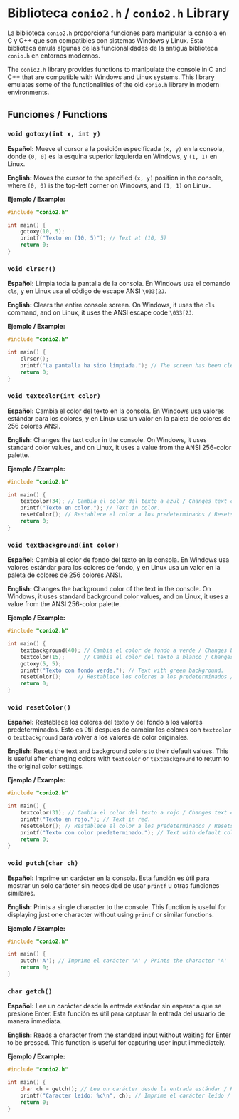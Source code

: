 # Biblioteca `conio2.h` / `conio2.h` Library

La biblioteca `conio2.h` proporciona funciones para manipular la consola en C y C++ que son compatibles con sistemas Windows y Linux. Esta biblioteca emula algunas de las funcionalidades de la antigua biblioteca `conio.h` en entornos modernos.

The `conio2.h` library provides functions to manipulate the console in C and C++ that are compatible with Windows and Linux systems. This library emulates some of the functionalities of the old `conio.h` library in modern environments.

## Funciones / Functions

### `void gotoxy(int x, int y)`

**Español:** Mueve el cursor a la posición especificada `(x, y)` en la consola, donde `(0, 0)` es la esquina superior izquierda en Windows, y `(1, 1)` en Linux.

**English:** Moves the cursor to the specified `(x, y)` position in the console, where `(0, 0)` is the top-left corner on Windows, and `(1, 1)` on Linux.

**Ejemplo / Example:**

```cpp
#include "conio2.h"

int main() {
    gotoxy(10, 5);
    printf("Texto en (10, 5)"); // Text at (10, 5)
    return 0;
}
```

### `void clrscr()`

**Español:** Limpia toda la pantalla de la consola. En Windows usa el comando `cls`, y en Linux usa el código de escape ANSI `\033[2J`.

**English:** Clears the entire console screen. On Windows, it uses the `cls` command, and on Linux, it uses the ANSI escape code `\033[2J`.

**Ejemplo / Example:**

```cpp
#include "conio2.h"

int main() {
    clrscr();
    printf("La pantalla ha sido limpiada."); // The screen has been cleared.
    return 0;
}
```
### `void textcolor(int color)`

**Español:** Cambia el color del texto en la consola. En Windows usa valores estándar para los colores, y en Linux usa un valor en la paleta de colores de 256 colores ANSI.

**English:** Changes the text color in the console. On Windows, it uses standard color values, and on Linux, it uses a value from the ANSI 256-color palette.

**Ejemplo / Example:**

```cpp
#include "conio2.h"

int main() {
    textcolor(34); // Cambia el color del texto a azul / Changes text color to blue
    printf("Texto en color."); // Text in color.
    resetColor(); // Restablece el color a los predeterminados / Resets color to default
    return 0;
}
```
### `void textbackground(int color)`

**Español:** Cambia el color de fondo del texto en la consola. En Windows usa valores estándar para los colores de fondo, y en Linux usa un valor en la paleta de colores de 256 colores ANSI.

**English:** Changes the background color of the text in the console. On Windows, it uses standard background color values, and on Linux, it uses a value from the ANSI 256-color palette.

**Ejemplo / Example:**

```cpp
#include "conio2.h"

int main() {
    textbackground(40); // Cambia el color de fondo a verde / Changes background color to green
    textcolor(15);      // Cambia el color del texto a blanco / Changes text color to white
    gotoxy(5, 5);
    printf("Texto con fondo verde."); // Text with green background.
    resetColor();     // Restablece los colores a los predeterminados / Resets colors to default
    return 0;
}
```
### `void resetColor()`

**Español:** Restablece los colores del texto y del fondo a los valores predeterminados. Esto es útil después de cambiar los colores con `textcolor` o `textbackground` para volver a los valores de color originales.

**English:** Resets the text and background colors to their default values. This is useful after changing colors with `textcolor` or `textbackground` to return to the original color settings.

**Ejemplo / Example:**

```cpp
#include "conio2.h"

int main() {
    textcolor(31); // Cambia el color del texto a rojo / Changes text color to red
    printf("Texto en rojo."); // Text in red.
    resetColor(); // Restablece el color a los predeterminados / Resets color to default
    printf("Texto con color predeterminado."); // Text with default color.
    return 0;
}
```

### `void putch(char ch)`

**Español:** Imprime un carácter en la consola. Esta función es útil para mostrar un solo carácter sin necesidad de usar `printf` u otras funciones similares.

**English:** Prints a single character to the console. This function is useful for displaying just one character without using `printf` or similar functions.

**Ejemplo / Example:**

```cpp
#include "conio2.h"

int main() {
    putch('A'); // Imprime el carácter 'A' / Prints the character 'A'
    return 0;
}
```
### `char getch()`

**Español:** Lee un carácter desde la entrada estándar sin esperar a que se presione Enter. Esta función es útil para capturar la entrada del usuario de manera inmediata.

**English:** Reads a character from the standard input without waiting for Enter to be pressed. This function is useful for capturing user input immediately.

**Ejemplo / Example:**

```cpp
#include "conio2.h"

int main() {
    char ch = getch(); // Lee un carácter desde la entrada estándar / Reads a character from standard input
    printf("Caracter leído: %c\n", ch); // Imprime el carácter leído / Prints the read character
    return 0;
}
```





